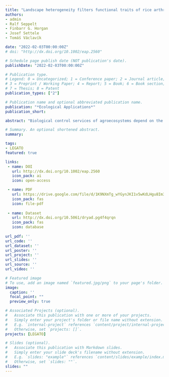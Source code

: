 ```yaml
---
title: "Landscape heterogeneity filters functional traits of rice arthropods in tropical agroecosystems"
authors:
- admin
- Ralf Seppelt
- Finbarr G. Horgan
- Josef Settele
- Tomáš Václavík

date: "2022-02-03T00:00:00Z"
# doi: "http://dx.doi.org/10.1002/eap.2560"

# Schedule page publish date (NOT publication's date).
publishDate: "2022-02-03T00:00:00Z"

# Publication type.
# Legend: 0 = Uncategorized; 1 = Conference paper; 2 = Journal article;
# 3 = Preprint / Working Paper; 4 = Report; 5 = Book; 6 = Book section;
# 7 = Thesis; 8 = Patent
publication_types: ["2"]

# Publication name and optional abbreviated publication name.
publication: "*Ecological Applications*"
publication_short:

abstract: "Biological control services of agroecosystems depend on the functional diversity of species traits. However, the relationship between arthropod traits and landscape heterogeneity is still poorly understood, especially in tropical rice agroecosystems which harbour a high diversity of often specialized species. We investigated how landscape heterogeneity, measured by three metrics of landscape composition and configuration, influenced body size, functional group composition, dispersal ability and vertical distribution of rice-arthropods in the Philippines. We found that landscape composition and configuration acted to filter arthropod traits in tropical rice agroecosystems. Landscape diversity and rice habitat fragmentation were the two main gradients influencing rice-arthropod traits, indicating that different rice-arthropods have distinct habitat requirements. Whereas small parasitoids and species mostly present in the rice-canopy were favoured in landscapes with high compositional heterogeneity, predators and medium-sized species occupying the base of the rice plant, including planthoppers, mostly occurred in highly fragmented rice habitats. We demonstrate the importance of landscape heterogeneity as an ecological filter for rice-arthropods, identifying how the different components of landscape heterogeneity selected for or against specific functional traits. However, the contrasting effects of landscape parameters on different groups of natural enemies indicate that not all beneficial rice-arthropods can be promoted at the same time when using a single land management strategy. Increasing compositional heterogeneity in rice landscapes can promote parasitoids but may also negatively affect predators. Future research should focus on identifying trade-offs between fragmented rice habitats and structurally diverse landscapes to maximize the presence of multiple groups of beneficial arthropods."

# Summary. An optional shortened abstract.
summary: 

tags:
- LEGATO
featured: true

links:
 - name: DOI
   url: http://dx.doi.org/10.1002/eap.2560
   icon_pack: ai
   icon: open-access

 - name: PDF
   url: https://drive.google.com/file/d/1K9NXmTg_wYGynJKI1v5wKdLHgu8Im33z/view?usp=sharing
   icon_pack: fas
   icon: file-pdf
   
 - name: Dataset
   url: http://dx.doi.org/10.5061/dryad.pg4f4qrqn
   icon_pack: fas
   icon: database
   
url_pdf: ''
url_code: ''
url_dataset: ''
url_poster: ''
url_project: ''
url_slides: ''
url_source: ''
url_video: ''

# Featured image
# To use, add an image named `featured.jpg/png` to your page's folder. 
image:
  caption: ''
  focal_point: ""
  preview_only: true

# Associated Projects (optional).
#   Associate this publication with one or more of your projects.
#   Simply enter your project's folder or file name without extension.
#   E.g. `internal-project` references `content/project/internal-project/index.md`.
#   Otherwise, set `projects: []`.
projects: [LEGATO]

# Slides (optional).
#   Associate this publication with Markdown slides.
#   Simply enter your slide deck's filename without extension.
#   E.g. `slides: "example"` references `content/slides/example/index.md`.
#   Otherwise, set `slides: ""`.
slides: ""
---
```


